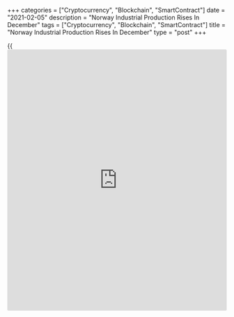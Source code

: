 +++
categories = ["Cryptocurrency", "Blockchain", "SmartContract"]
date = "2021-02-05"
description = "Norway Industrial Production Rises In December"
tags = ["Cryptocurrency", "Blockchain", "SmartContract"]
title = "Norway Industrial Production Rises In December"
type = "post"
+++

{{<iframe id="large-banner" src="https://www.bounty.group/#slide=14.0" width="100%" height="600" scrolling="no" style="border: 0px solid rgb(216, 221, 230); border-radius: 3px;">}}

Norway's industrial production rose in December, figures from Statistics
Norway showed on Friday.

Industrial production rose 2.7 year-on-year in December, after a 0.7
percent fall in November.

Manufacturing output fell 1.2 percent annually in December, following a
0.9 percent decrease in the previous month.

Production in electricity, gas and steam grew 29.1 percent and mining
and quarrying output rose 7.0 percent.

Among the main industrial groupings, production of energy goods gained
3.3 percent yearly in December. Production in intermediate goods rose
0.7 percent and those of capital goods grew 4.6 percent.

Meanwhile, production of capital goods fell 10.9 percent.

Durable consumer goods production increased 16.5 percent and production
of non-durable goods rose 3.3 percent.

On a month-on-month basis, industrial production increased 3.4 percent
in December, following a 1.7 percent rise in the preceding month.

For comments and feedback [contact](https://www.playgroundfx.com/contact/): editorial@rtt[news](https://www.letsplayfx.com/blog/forex-news-website/).com

[Economic News][1]

 **What parts of the world are seeing the best (and worst) economic
performances lately? Click[here][2] to check out our [Econ Scorecard][2]
and find out! See up-to-the-moment [ranking](https://www.playgroundfx.com/blog/crypto-exchange-ranking/)s for the best and worst
performers in [GDP][3], [unemployment rate][4], [inflation][5] and much
more.**

   1. www.rtt[news](https://www.letsplayfx.com/blog/forex-news-website/).com/Content/EconomicNews.aspx
   2. www.rtt[news](https://www.letsplayfx.com/blog/forex-news-website/).com/economic-scorecard/world-rank/industrial-production/highest-performance.aspx
   3. www.rtt[news](https://www.letsplayfx.com/blog/forex-news-website/).com/economic-scorecard/world-rank/GDP/highest-performance.aspx
   4. www.rtt[news](https://www.letsplayfx.com/blog/forex-news-website/).com/economic-scorecard/world-rank/unemployment-rate/lowest-performance.aspx
   5. www.rtt[news](https://www.letsplayfx.com/blog/forex-news-website/).com/economic-scorecard/world-rank/CPI/highest-performance.aspx